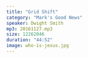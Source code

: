 ```yaml
---
title: "Grid Shift"
category: "Mark's Good News"
speaker: Dwight Smith
mp3: 20161127.mp3
size: 12262046
duration: "44:52"
image: who-is-jesus.jpg
---
```

